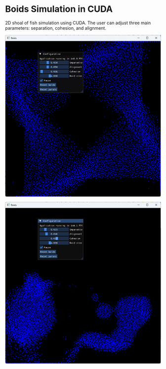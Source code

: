 # Boids Simulation in CUDA

2D shoal of fish simulation using CUDA. The user can adjust three main parameters: separation, cohesion, and alignment.

![](https://github.com/Luuxo77/Boids/blob/main/images/image1.png)

![](https://github.com/Luuxo77/Boids/blob/main/images/image2.png)